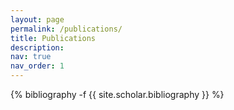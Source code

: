 ```yaml
---
layout: page
permalink: /publications/
title: Publications
description: 
nav: true
nav_order: 1
---
```

<!-- _pages/publications.md -->
<div class="publications">

{% bibliography -f {{ site.scholar.bibliography }} %}

</div>

<!-- 
---
layout: page
title: Publications
dropdown: true
children: 
    - title: Google Scholar
      permalink: https://scholar.google.ca/citations?user=ifQsJnIAAAAJ&hl=en&oi=sra
nav: true
nav_order: 2
---
 -->
